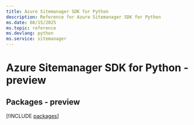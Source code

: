 ```yaml
---
title: Azure Sitemanager SDK for Python
description: Reference for Azure Sitemanager SDK for Python
ms.date: 08/15/2025
ms.topic: reference
ms.devlang: python
ms.service: sitemanager
---
```

# Azure Sitemanager SDK for Python - preview
## Packages - preview
[!INCLUDE [packages](sitemanager-index.md)]
